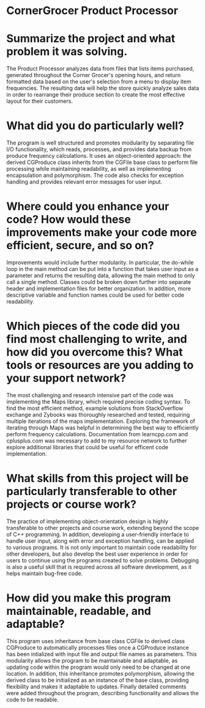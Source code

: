 # CornerGrocer Product Processor

# Summarize the project and what problem it was solving.
The Product Processor analyzes data from files that lists items purchased, generated throughout the Corner Grocer's opening hours, and return formatted data based on the user's selection from a menu to display item frequencies. The resulting data will help the store quickly analyze sales data in order to rearrange their produce section to create the most effective layout for their customers.
# What did you do particularly well?
The program is well structured and promotes modularity by separating file I/O functionality, which reads, processes, and provides data backup from produce frequency calculations. It uses an object-oriented approach: the derived CGProduce class inherits from the CGFile base class to perform file processing while maintaining readability, as well as implementing encapsulation and polymorphism. The code also checks for exception handling and provides relevant error messages for user input.
# Where could you enhance your code? How would these improvements make your code more efficient, secure, and so on?
Improvements would include further modularity. In particular, the do-while loop in the main method can be put into a function that takes user input as a parameter and returns the resulting data, allowing the main method to only call a single method. Classes could be broken down further into separate header and implementation files for better organization. In addition, more descriptive variable and function names could be used for better code readability. 
# Which pieces of the code did you find most challenging to write, and how did you overcome this? What tools or resources are you adding to your support network?
The most challenging and research intensive part of the code was implementing the Maps library, which required precise coding syntax. To find the most efficient method, example solutions from StackOverflow exchange and Zybooks was thoroughly researched and tested, requiring multiple iterations of the maps implementation. Exploring the framework of iterating through Maps was helpful in determining the best way to efficiently perform frequency calculations. Documentation from learncpp.com and cplusplus.com was necessary to add to my resource network to further explore additional libraries that could be useful for efficent code implementation.
# What skills from this project will be particularly transferable to other projects or course work?
The practice of implementing object-orientation design is highly transferable to other projects and course work, extending beyond the scope of C++ programming. In addition, developing a user-friendly interface to handle user input, along with error and exception handling, can be applied to various programs. It is not only important to maintain code readability for other developers, but also develop the best user experience in order for users to continue using the programs created to solve problems. Debugging is also a useful skill that is required across all software development, as it helps maintain bug-free code.
# How did you make this program maintainable, readable, and adaptable?
This program uses inheritance from base class CGFile to derived class CGProduce to automatically processes files once a CGProduce instance has been intialized with input file and output file names as parameters. This modularity allows the program to be maintainable and adaptable, as updating code within the program would only need to be changed at one location. In addition, this inheritance promotes polymorphism, allowing the derived class to be initialized as an instance of the base class, providing flexibility and makes it adaptable to updates. Finally detailed comments were added throughout the program, describing functionality and allows the code to be readable.
